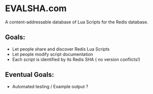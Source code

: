 # EVALSHA.com

A content-addressable database of Lua Scripts for the Redis database.

## Goals:

* Let people share and discover Redis Lua Scripts
* Let people modify script documentation
* Each script is identified by its Redis SHA ( no version conflicts!)

## Eventual Goals:

* Automated testing / Example output ?